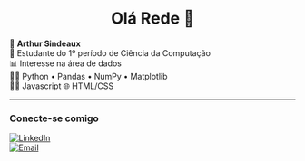<h1 align="center">Olá Rede 👋</h1>

<p >
  👋 <strong>Arthur Sindeaux</strong><br/>
  📖 Estudante do 1º período de Ciência da Computação<br/>
  📊 Interesse na área de dados<br/>
  🧑‍💻 Python • Pandas • NumPy • Matplotlib<br/>
  🧑‍💻 Javascript
  🌐 HTML/CSS
</p>

---

###  Conecte-se comigo
[![LinkedIn](https://img.shields.io/badge/LinkedIn-arthursindeaux-blue?style=for-the-badge&logo=linkedin)](https://www.linkedin.com/in/arthursindeaux/?locale=en_US)<br/>
[![Email](https://img.shields.io/badge/E--mail-arthursindeaux1@gmail.com-red?style=for-the-badge&logo=gmail&logoColor=white)](https://mail.google.com/mail/?view=cm&fs=1&to=arthursindeaux1@gmail.com)

